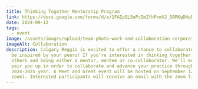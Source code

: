 ```yaml
---
title: Thinking Together Mentorship Program
link: https://docs.google.com/forms/d/e/1FAIpQLSePcImZfhPxmXJ_DBRKgDHqN3yd9-Lr0MUyu_GtiAR4_n-6Aw/viewform
date: 2024-09-12
tags:
  - event
image: /assets/images/upload/team-photo-work-and-collaboration-corporate-canva-banner.jpg
imageAlt: Collaboration
description: Calgary Reggio is excited to offer a chance to collaborate with and
  be inspired by your peers! If you’re interested in thinking together with
  others and being either a mentor, mentee or co-collaborator. We’ll endeavor to
  pair you up in order to collaborate and advance your practice throughout the
  2024-2025 year. A Meet and Greet event will be hosted on September 12 (via
  zoom). Interested participants will receive an email with the zoom link.
---
```


